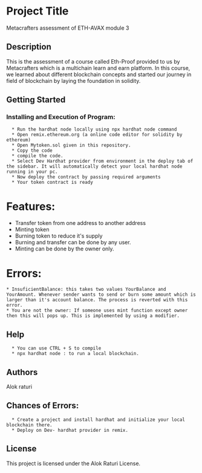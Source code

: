 # Project Title
Metacrafters assessment of ETH-AVAX module 3

## Description
This is the assessment of a course called Eth-Proof provided to us by Metacrafters which is a multichain learn and earn platform. In this course, we learned about different blockchain concepts and started our journey in field of blockchain by laying the foundation in solidity. 

## Getting Started
### Installing and Execution of Program:
      * Run the hardhat node locally using npx hardhat node command
      * Open remix.ethereum.org (a online code editor for solidity by ethereum)
      * Open Mytoken.sol given in this repository.
      * Copy the code
      * compile the code.
      * Select Dev Hardhat provider from environment in the deploy tab of the sidebar. It will automatically detect your local hardhat node running in your pc.
      * Now deploy the contract by passing required arguments
      * Your token contract is ready

# Features:
  * Transfer token from one address to another address
  * Minting token
  * Burning token to reduce it's supply
  * Burning and transfer can be done by any user.
  * Minting can be done by the owner only.

# Errors:
    * InsuficientBalance: this takes two values YourBalance and YourAmount. Whenever sender wants to send or burn some amount which is larger than it's account balance. The process is reverted with this error.
    * You are not the owner: If someone uses mint function except owner then this will pops up. This is implemented by using a modifier.

## Help
      * You can use CTRL + S to compile
      * npx hardhat node : to run a local blockchain.

## Authors
Alok raturi

## Chances of Errors:
      * Create a project and install hardhat and initialize your local blockchain there.
      * Deploy on Dev- hardhat provider in remix.

## License
This project is licensed under the Alok Raturi License.
      
